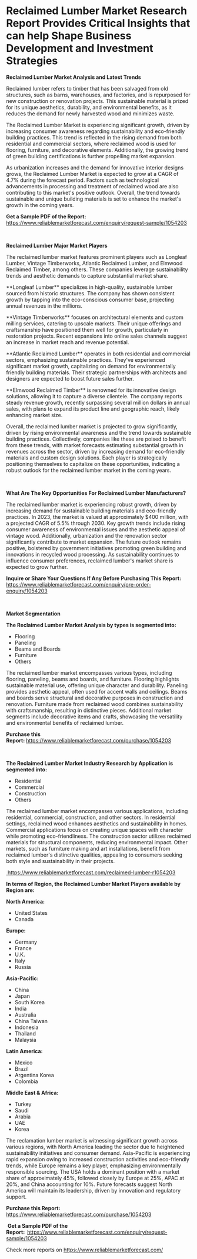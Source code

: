 <p><h1>Reclaimed Lumber Market Research Report Provides Critical Insights that can help Shape Business Development and Investment Strategies</h1></p><p><strong>Reclaimed Lumber Market Analysis and Latest Trends</strong></p>
<p><p>Reclaimed lumber refers to timber that has been salvaged from old structures, such as barns, warehouses, and factories, and is repurposed for new construction or renovation projects. This sustainable material is prized for its unique aesthetics, durability, and environmental benefits, as it reduces the demand for newly harvested wood and minimizes waste.</p><p>The Reclaimed Lumber Market is experiencing significant growth, driven by increasing consumer awareness regarding sustainability and eco-friendly building practices. This trend is reflected in the rising demand from both residential and commercial sectors, where reclaimed wood is used for flooring, furniture, and decorative elements. Additionally, the growing trend of green building certifications is further propelling market expansion.</p><p>As urbanization increases and the demand for innovative interior designs grows, the Reclaimed Lumber Market is expected to grow at a CAGR of 4.7% during the forecast period. Factors such as technological advancements in processing and treatment of reclaimed wood are also contributing to this market's positive outlook. Overall, the trend towards sustainable and unique building materials is set to enhance the market's growth in the coming years.</p></p>
<p><strong>Get a Sample PDF of the Report:&nbsp;</strong> <a href="https://www.reliablemarketforecast.com/enquiry/request-sample/1054203?utm_campaign=2469&utm_medium=2&utm_source=Github&utm_content=ia&utm_term=28022025&utm_id=reclaimed-lumber">https://www.reliablemarketforecast.com/enquiry/request-sample/1054203</a></p>
<p>&nbsp;</p>
<p><strong>Reclaimed Lumber Major Market Players</strong></p>
<p><p>The reclaimed lumber market features prominent players such as Longleaf Lumber, Vintage Timberworks, Atlantic Reclaimed Lumber, and Elmwood Reclaimed Timber, among others. These companies leverage sustainability trends and aesthetic demands to capture substantial market share.</p><p>**Longleaf Lumber** specializes in high-quality, sustainable lumber sourced from historic structures. The company has shown consistent growth by tapping into the eco-conscious consumer base, projecting annual revenues in the millions. </p><p>**Vintage Timberworks** focuses on architectural elements and custom milling services, catering to upscale markets. Their unique offerings and craftsmanship have positioned them well for growth, particularly in restoration projects. Recent expansions into online sales channels suggest an increase in market reach and revenue potential.</p><p>**Atlantic Reclaimed Lumber** operates in both residential and commercial sectors, emphasizing sustainable practices. They've experienced significant market growth, capitalizing on demand for environmentally friendly building materials. Their strategic partnerships with architects and designers are expected to boost future sales further.</p><p>**Elmwood Reclaimed Timber** is renowned for its innovative design solutions, allowing it to capture a diverse clientele. The company reports steady revenue growth, recently surpassing several million dollars in annual sales, with plans to expand its product line and geographic reach, likely enhancing market size.</p><p>Overall, the reclaimed lumber market is projected to grow significantly, driven by rising environmental awareness and the trend towards sustainable building practices. Collectively, companies like these are poised to benefit from these trends, with market forecasts estimating substantial growth in revenues across the sector, driven by increasing demand for eco-friendly materials and custom design solutions. Each player is strategically positioning themselves to capitalize on these opportunities, indicating a robust outlook for the reclaimed lumber market in the coming years.</p></p>
<p>&nbsp;</p>
<p><strong>What Are The Key Opportunities For Reclaimed Lumber Manufacturers?</strong></p>
<p><p>The reclaimed lumber market is experiencing robust growth, driven by increasing demand for sustainable building materials and eco-friendly practices. In 2023, the market is valued at approximately $400 million, with a projected CAGR of 5.5% through 2030. Key growth trends include rising consumer awareness of environmental issues and the aesthetic appeal of vintage wood. Additionally, urbanization and the renovation sector significantly contribute to market expansion. The future outlook remains positive, bolstered by government initiatives promoting green building and innovations in recycled wood processing. As sustainability continues to influence consumer preferences, reclaimed lumber's market share is expected to grow further.</p></p>
<p><strong>Inquire or Share Your Questions If Any Before Purchasing This Report:</strong> <a href="https://www.reliablemarketforecast.com/enquiry/pre-order-enquiry/1054203?utm_campaign=2469&utm_medium=2&utm_source=Github&utm_content=ia&utm_term=28022025&utm_id=reclaimed-lumber">https://www.reliablemarketforecast.com/enquiry/pre-order-enquiry/1054203</a></p>
<p>&nbsp;</p>
<p><strong>Market Segmentation</strong></p>
<p><strong>The Reclaimed Lumber Market Analysis by types is segmented into:</strong></p>
<p><ul><li>Flooring</li><li>Paneling</li><li>Beams and Boards</li><li>Furniture</li><li>Others</li></ul></p>
<p><p>The reclaimed lumber market encompasses various types, including flooring, paneling, beams and boards, and furniture. Flooring highlights sustainable material use, offering unique character and durability. Paneling provides aesthetic appeal, often used for accent walls and ceilings. Beams and boards serve structural and decorative purposes in construction and renovation. Furniture made from reclaimed wood combines sustainability with craftsmanship, resulting in distinctive pieces. Additional market segments include decorative items and crafts, showcasing the versatility and environmental benefits of reclaimed lumber.</p></p>
<p><strong>Purchase this Report:&nbsp;</strong><a href="https://www.reliablemarketforecast.com/purchase/1054203?utm_campaign=2469&utm_medium=2&utm_source=Github&utm_content=ia&utm_term=28022025&utm_id=reclaimed-lumber">https://www.reliablemarketforecast.com/purchase/1054203</a></p>
<p>&nbsp;</p>
<p><strong>The Reclaimed Lumber Market Industry Research by Application is segmented into:</strong></p>
<p><ul><li>Residential</li><li>Commercial</li><li>Construction</li><li>Others</li></ul></p>
<p><p>The reclaimed lumber market encompasses various applications, including residential, commercial, construction, and other sectors. In residential settings, reclaimed wood enhances aesthetics and sustainability in homes. Commercial applications focus on creating unique spaces with character while promoting eco-friendliness. The construction sector utilizes reclaimed materials for structural components, reducing environmental impact. Other markets, such as furniture making and art installations, benefit from reclaimed lumber's distinctive qualities, appealing to consumers seeking both style and sustainability in their projects.</p></p>
<p><a href="https://www.reliablemarketforecast.com/reclaimed-lumber-r1054203?utm_campaign=2469&utm_medium=2&utm_source=Github&utm_content=ia&utm_term=28022025&utm_id=reclaimed-lumber">&nbsp;https://www.reliablemarketforecast.com/reclaimed-lumber-r1054203</a></p>
<p><strong>In terms of Region, the Reclaimed Lumber Market Players available by Region are:</strong></p>
<p>
    <p> <strong> North America: </strong>
        <ul>
            <li>United States</li>
            <li>Canada</li>
        </ul>
        </p> 
    <p> <strong> Europe: </strong>
        <ul>
            <li>Germany</li>
            <li>France</li>
            <li>U.K.</li>
            <li>Italy</li>
            <li>Russia</li>
        </ul>
        </p> 
    <p> <strong> Asia-Pacific: </strong>
        <ul>
            <li>China</li>
            <li>Japan</li>
            <li>South Korea</li>
            <li>India</li>
            <li>Australia</li>
            <li>China Taiwan</li>
            <li>Indonesia</li>
            <li>Thailand</li>
            <li>Malaysia</li>
        </ul>
        </p> 
    <p> <strong> Latin America: </strong>
        <ul>
            <li>Mexico</li>
            <li>Brazil</li>
            <li>Argentina Korea</li>
            <li>Colombia</li>
        </ul>
        </p> 
    <p> <strong> Middle East & Africa: </strong>
        <ul>
            <li>Turkey</li>
            <li>Saudi</li>
            <li>Arabia</li>
            <li>UAE</li>
            <li>Korea</li>
        </ul>
    </p>
    </p>
<p><p>The reclamation lumber market is witnessing significant growth across various regions, with North America leading the sector due to heightened sustainability initiatives and consumer demand. Asia-Pacific is experiencing rapid expansion owing to increased construction activities and eco-friendly trends, while Europe remains a key player, emphasizing environmentally responsible sourcing. The USA holds a dominant position with a market share of approximately 45%, followed closely by Europe at 25%, APAC at 20%, and China accounting for 10%. Future forecasts suggest North America will maintain its leadership, driven by innovation and regulatory support.</p></p>
<p><strong>Purchase this Report: </strong><a href="https://www.reliablemarketforecast.com/purchase/1054203?utm_campaign=2469&utm_medium=2&utm_source=Github&utm_content=ia&utm_term=28022025&utm_id=reclaimed-lumber">https://www.reliablemarketforecast.com/purchase/1054203</a></p>
<p>&nbsp;<strong>Get a Sample PDF of the Report:&nbsp;&nbsp;</strong><a href="https://www.reliablemarketforecast.com/enquiry/request-sample/1054203?utm_campaign=2469&utm_medium=2&utm_source=Github&utm_content=ia&utm_term=28022025&utm_id=reclaimed-lumber">https://www.reliablemarketforecast.com/enquiry/request-sample/1054203</a></p>
<p><strong></strong></p>
<p>Check more reports on <a href="https://www.reliablemarketforecast.com/?utm_campaign=2469&utm_medium=2&utm_source=Github&utm_content=ia&utm_term=28022025&utm_id=reclaimed-lumber">https://www.reliablemarketforecast.com/</a></p>